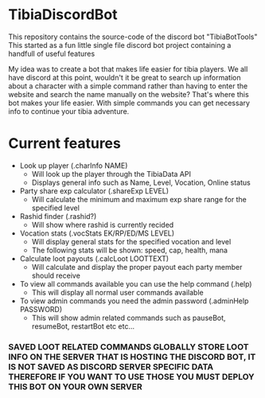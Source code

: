 # TibiaDiscordBot

This repository contains the source-code of the discord bot "TibiaBotTools"
This started as a fun little single file discord bot project containing a handfull of useful features

My idea was to create a bot that makes life easier for tibia players. We all have discord at this point,
wouldn't it be great to search up information about a character with a simple command rather than having
to enter the website and search the name manually on the website? That's where this bot makes your life easier.
With simple commands you can get necessary info to continue your tibia adventure.

# Current features

- Look up player (.charInfo NAME)
  - Will look up the player through the TibiaData API
  - Displays general info such as Name, Level, Vocation, Online status
- Party share exp calculator (.shareExp LEVEL)
  - Will calculate the minimum and maximum exp share range for the specified level
- Rashid finder (.rashid?)
  - Will show where rashid is currently recided
- Vocation stats (.vocStats EK/RP/ED/MS LEVEL)
  - Will display general stats for the specified vocation and level
  - The following stats will be shown: speed, cap, health, mana 
- Calculate loot payouts (.calcLoot LOOTTEXT)
  - Will calculate and display the proper payout each party member should receive
- To view all commands available you can use the help command (.help)
  - This will display all normal user commands available
- To view admin commands you need the admin password (.adminHelp PASSWORD)
  - This will show admin related commands such as pauseBot, resumeBot, restartBot etc etc...
### SAVED LOOT RELATED COMMANDS GLOBALLY STORE LOOT INFO ON THE SERVER THAT IS HOSTING THE DISCORD BOT, IT IS NOT SAVED AS DISCORD SERVER SPECIFIC DATA THEREFORE IF YOU WANT TO USE THOSE YOU MUST DEPLOY THIS BOT ON YOUR OWN SERVER
  
